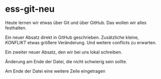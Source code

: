 
# ess-git-neu



Heute lernen wir etwas über Git und über GitHub.
Das wollen wir alles festhalten.

Ein neuer Absatz direkt in GitHub geschrieben. Zusätzliche kleine, _KONFLIKT_ etwas größere Veränderung. Und weitere conflicts zu erwarten.



Ein zweiter neuer Absatz, den wir bei uns lokal schreiben.

Änderung am Ende der Datei, die nicht schwierig sein sollte.

Am Ende der Datei eine weitere Zeile eingetragen